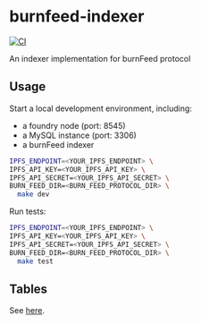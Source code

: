 # burnfeed-indexer
[![CI](https://github.com/AlZaeemOdion/burnfeed-indexer/actions/workflows/test.yml/badge.svg)](https://github.com/AlZaeemOdion/burnfeed-indexer/actions/workflows/test.yml)

An indexer implementation for burnFeed protocol

## Usage

Start a local development environment, including:
- a foundry node (port: 8545)
- a MySQL instance (port: 3306)
- a burnFeed indexer

```sh
IPFS_ENDPOINT=<YOUR_IPFS_ENDPOINT> \
IPFS_API_KEY=<YOUR_IPFS_API_KEY> \
IPFS_API_SECRET=<YOUR_IPFS_API_SECRET> \
BURN_FEED_DIR=<BURN_FEED_PROTOCOL_DIR> \
  make dev
```

Run tests:
```sh
IPFS_ENDPOINT=<YOUR_IPFS_ENDPOINT> \
IPFS_API_KEY=<YOUR_IPFS_API_KEY> \
IPFS_API_SECRET=<YOUR_IPFS_API_SECRET> \
BURN_FEED_DIR=<BURN_FEED_PROTOCOL_DIR> \
  make test
```

## Tables

See [here](https://github.com/AlZaeemOdion/burnfeed-indexer/blob/main/scripts/ddl.sql).
